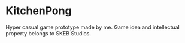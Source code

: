 # KitchenPong
 
Hyper casual game prototype made by me. Game idea and intellectual property belongs to SKEB Studios.
